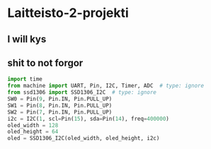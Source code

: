 # Laitteisto-2-projekti

## I will kys


## shit to not forgor
```python 
import time 
from machine import UART, Pin, I2C, Timer, ADC  # type: ignore
from ssd1306 import SSD1306_I2C  # type: ignore
SW0 = Pin(9, Pin.IN, Pin.PULL_UP) 
SW1 = Pin(8, Pin.IN, Pin.PULL_UP) 
SW2 = Pin(7, Pin.IN, Pin.PULL_UP) 
i2c = I2C(1, scl=Pin(15), sda=Pin(14), freq=400000)
oled_width = 128 
oled_height = 64 
oled = SSD1306_I2C(oled_width, oled_height, i2c) 
```
